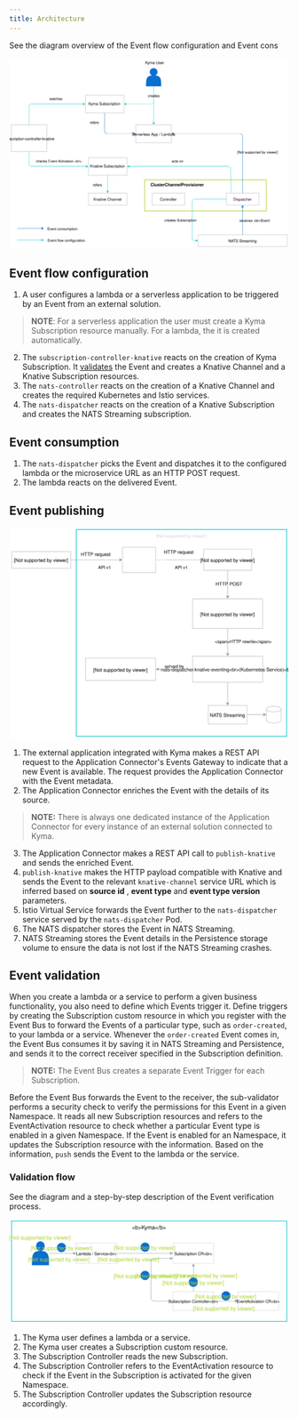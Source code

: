 ```yaml
---
title: Architecture
---
```


See the diagram overview of the Event flow configuration and Event cons

![Configure and Consume Events](./assets/configure-consume-events.svg)


## Event flow configuration 

1. A user configures a lambda or a serverless application to be triggered by an Event from an external solution. 
>**NOTE**: For a serverless application the user must create a Kyma Subscription resource manually. For a lambda, the it is created automatically.
2. The `subscription-controller-knative` reacts on the creation of Kyma Subscription. It [validates](#event-validation) the Event and creates a Knative Channel and a Knative Subscription resources.
3. The `nats-controller` reacts on the creation of a Knative Channel and creates the required Kubernetes and Istio services.
4. The `nats-dispatcher` reacts on the creation of a Knative Subscription and creates the NATS Streaming subscription. 

## Event consumption

1. The `nats-dispatcher` picks the Event and dispatches it to the configured lambda or the microservice URL as an HTTP POST request.
2. The lambda reacts on the delivered Event. 

## Event publishing

![Publish Events](./assets/publish-events.svg)

1. The external application integrated with Kyma makes a REST API request to the Application Connector's Events Gateway to indicate that a new Event is available. The request provides the Application Connector with the Event metadata. 
2. The Application Connector enriches the Event with the details of its source.

> **NOTE:** There is always one dedicated instance of the Application Connector for every instance of an external solution connected to Kyma.

3. The Application Connector makes a REST API call to `publish-knative` and sends the enriched Event.
4. `publish-knative` makes the HTTP payload compatible with Knative and sends the Event to the relevant `knative-channel` service URL which is inferred based on **source id** , **event type** and **event type version** parameters.
5. Istio Virtual Service forwards the Event further to the `nats-dispatcher` service served by the `nats-dispatcher` Pod.
6. The NATS dispatcher stores the Event in NATS Streaming.
7. NATS Streaming stores the Event details in the Persistence storage volume to ensure the data is not lost if the NATS Streaming crashes.


## Event validation 

When you create a lambda or a service to perform a given business functionality, you also need to define which Events trigger it. Define triggers by creating the Subscription custom resource in which you register with the Event Bus to forward the Events of a particular type, such as `order-created`, to your lambda or a service. Whenever the `order-created` Event comes in, the Event Bus consumes it by saving it in NATS Streaming and Persistence, and sends it to the correct receiver specified in the Subscription definition.

> **NOTE:** The Event Bus creates a separate Event Trigger for each Subscription.

Before the Event Bus forwards the Event to the receiver, the sub-validator performs a security check to verify the permissions for this Event in a given Namespace. It reads all new Subscription resources and refers to the EventActivation resource to check whether a particular Event type is enabled in a given Namespace. If the Event is enabled for an Namespace, it updates the Subscription resource with the information. Based on the information, `push` sends the Event to the lambda or the service.

### Validation flow

See the diagram and a step-by-step description of the Event verification process.

![Event validation process](./assets/event-validation.svg)

1. The Kyma user defines a lambda or a service.
2. The Kyma user creates a Subscription custom resource.
3. The Subscription Controller reads the new Subscription.
4. The Subscription Controller refers to the EventActivation resource to check if the Event in the Subscription is activated for the given Namespace.
5. The Subscription Controller updates the Subscription resource accordingly.
